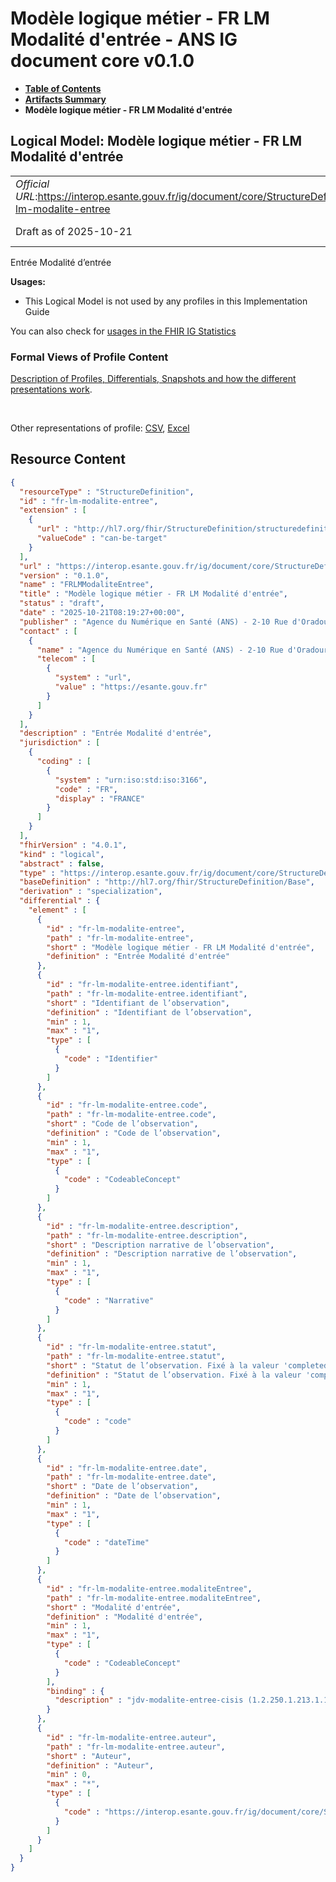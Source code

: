 # Modèle logique métier - FR LM Modalité d'entrée - ANS IG document core v0.1.0

* [**Table of Contents**](toc.md)
* [**Artifacts Summary**](artifacts.md)
* **Modèle logique métier - FR LM Modalité d'entrée**

## Logical Model: Modèle logique métier - FR LM Modalité d'entrée 

| | |
| :--- | :--- |
| *Official URL*:https://interop.esante.gouv.fr/ig/document/core/StructureDefinition/fr-lm-modalite-entree | *Version*:0.1.0 |
| Draft as of 2025-10-21 | *Computable Name*:FRLMModaliteEntree |

 
Entrée Modalité d’entrée 

**Usages:**

* This Logical Model is not used by any profiles in this Implementation Guide

You can also check for [usages in the FHIR IG Statistics](https://packages2.fhir.org/xig/ans.document.fr.core|current/StructureDefinition/fr-lm-modalite-entree)

### Formal Views of Profile Content

 [Description of Profiles, Differentials, Snapshots and how the different presentations work](http://build.fhir.org/ig/FHIR/ig-guidance/readingIgs.html#structure-definitions). 

 

Other representations of profile: [CSV](StructureDefinition-fr-lm-modalite-entree.csv), [Excel](StructureDefinition-fr-lm-modalite-entree.xlsx) 



## Resource Content

```json
{
  "resourceType" : "StructureDefinition",
  "id" : "fr-lm-modalite-entree",
  "extension" : [
    {
      "url" : "http://hl7.org/fhir/StructureDefinition/structuredefinition-type-characteristics",
      "valueCode" : "can-be-target"
    }
  ],
  "url" : "https://interop.esante.gouv.fr/ig/document/core/StructureDefinition/fr-lm-modalite-entree",
  "version" : "0.1.0",
  "name" : "FRLMModaliteEntree",
  "title" : "Modèle logique métier - FR LM Modalité d'entrée",
  "status" : "draft",
  "date" : "2025-10-21T08:19:27+00:00",
  "publisher" : "Agence du Numérique en Santé (ANS) - 2-10 Rue d'Oradour-sur-Glane, 75015 Paris",
  "contact" : [
    {
      "name" : "Agence du Numérique en Santé (ANS) - 2-10 Rue d'Oradour-sur-Glane, 75015 Paris",
      "telecom" : [
        {
          "system" : "url",
          "value" : "https://esante.gouv.fr"
        }
      ]
    }
  ],
  "description" : "Entrée Modalité d'entrée",
  "jurisdiction" : [
    {
      "coding" : [
        {
          "system" : "urn:iso:std:iso:3166",
          "code" : "FR",
          "display" : "FRANCE"
        }
      ]
    }
  ],
  "fhirVersion" : "4.0.1",
  "kind" : "logical",
  "abstract" : false,
  "type" : "https://interop.esante.gouv.fr/ig/document/core/StructureDefinition/fr-lm-modalite-entree",
  "baseDefinition" : "http://hl7.org/fhir/StructureDefinition/Base",
  "derivation" : "specialization",
  "differential" : {
    "element" : [
      {
        "id" : "fr-lm-modalite-entree",
        "path" : "fr-lm-modalite-entree",
        "short" : "Modèle logique métier - FR LM Modalité d'entrée",
        "definition" : "Entrée Modalité d'entrée"
      },
      {
        "id" : "fr-lm-modalite-entree.identifiant",
        "path" : "fr-lm-modalite-entree.identifiant",
        "short" : "Identifiant de l’observation",
        "definition" : "Identifiant de l’observation",
        "min" : 1,
        "max" : "1",
        "type" : [
          {
            "code" : "Identifier"
          }
        ]
      },
      {
        "id" : "fr-lm-modalite-entree.code",
        "path" : "fr-lm-modalite-entree.code",
        "short" : "Code de l’observation",
        "definition" : "Code de l’observation",
        "min" : 1,
        "max" : "1",
        "type" : [
          {
            "code" : "CodeableConcept"
          }
        ]
      },
      {
        "id" : "fr-lm-modalite-entree.description",
        "path" : "fr-lm-modalite-entree.description",
        "short" : "Description narrative de l’observation",
        "definition" : "Description narrative de l’observation",
        "min" : 1,
        "max" : "1",
        "type" : [
          {
            "code" : "Narrative"
          }
        ]
      },
      {
        "id" : "fr-lm-modalite-entree.statut",
        "path" : "fr-lm-modalite-entree.statut",
        "short" : "Statut de l’observation. Fixé à la valeur 'completed'",
        "definition" : "Statut de l’observation. Fixé à la valeur 'completed'",
        "min" : 1,
        "max" : "1",
        "type" : [
          {
            "code" : "code"
          }
        ]
      },
      {
        "id" : "fr-lm-modalite-entree.date",
        "path" : "fr-lm-modalite-entree.date",
        "short" : "Date de l’observation",
        "definition" : "Date de l’observation",
        "min" : 1,
        "max" : "1",
        "type" : [
          {
            "code" : "dateTime"
          }
        ]
      },
      {
        "id" : "fr-lm-modalite-entree.modaliteEntree",
        "path" : "fr-lm-modalite-entree.modaliteEntree",
        "short" : "Modalité d'entrée",
        "definition" : "Modalité d'entrée",
        "min" : 1,
        "max" : "1",
        "type" : [
          {
            "code" : "CodeableConcept"
          }
        ],
        "binding" : {
          "description" : "jdv-modalite-entree-cisis (1.2.250.1.213.1.1.5.73)"
        }
      },
      {
        "id" : "fr-lm-modalite-entree.auteur",
        "path" : "fr-lm-modalite-entree.auteur",
        "short" : "Auteur",
        "definition" : "Auteur",
        "min" : 0,
        "max" : "*",
        "type" : [
          {
            "code" : "https://interop.esante.gouv.fr/ig/document/core/StructureDefinition/fr-lm-auteur"
          }
        ]
      }
    ]
  }
}

```
